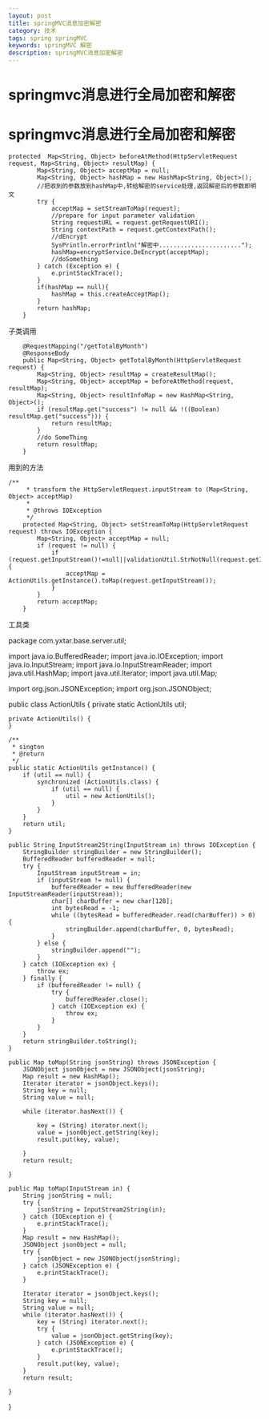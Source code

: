 ```yaml
---
layout: post
title: springMVC消息加密解密
category: 技术
tags: spring springMVC
keywords: springMVC 解密
description: springMVC消息加密解密
---
```

# springmvc消息进行全局加密和解密

# springmvc消息进行全局加密和解密

```
protected  Map<String, Object> beforeAtMethod(HttpServletRequest request, Map<String, Object> resultMap) {
		Map<String, Object> acceptMap = null;
		Map<String, Object> hashMap = new HashMap<String, Object>();
		//把收到的参数放到hashMap中,转给解密的service处理,返回解密后的参数即明文
		try {
			acceptMap = setStreamToMap(request);
			//prepare for input parameter validation
			String requestURL = request.getRequestURI();
			String contextPath = request.getContextPath();
			//dEncrypt
			SysPrintln.errorPrintln("解密中.......................");
			hashMap=encryptService.DeEncrypt(acceptMap);
			//doSomething
		} catch (Exception e) {
			e.printStackTrace();
		}
		if(hashMap == null){
			hashMap = this.createAcceptMap();
		}
		return hashMap;
	}
```
子类调用



```
	@RequestMapping("/getTotalByMonth")
	@ResponseBody
	public Map<String, Object> getTotalByMonth(HttpServletRequest request) {
		Map<String, Object> resultMap = createResultMap();
		Map<String, Object> acceptMap = beforeAtMethod(request, resultMap);
		Map<String, Object> resultInfoMap = new HashMap<String, Object>();
		if (resultMap.get("success") != null && !((Boolean) resultMap.get("success"))) {
			return resultMap;
		}
		//do SomeThing
		return resultMap;
	}
```

用到的方法
```
/**
	 * transform the HttpServletRequest.inputStream to (Map<String, Object> acceptMap)
	 * 
	 * @throws IOException
	 */
	protected Map<String, Object> setStreamToMap(HttpServletRequest request) throws IOException {
		Map<String, Object> acceptMap = null;
		if (request != null) {
			if (request.getInputStream()!=null||validationUtil.StrNotNull(request.getInputStream().toString())) {
				acceptMap = ActionUtils.getInstance().toMap(request.getInputStream());
			}
		}
		return acceptMap;
	}
```

工具类

package com.yxtar.base.server.util;

import java.io.BufferedReader;
import java.io.IOException;
import java.io.InputStream;
import java.io.InputStreamReader;
import java.util.HashMap;
import java.util.Iterator;
import java.util.Map;

import org.json.JSONException;
import org.json.JSONObject;

public class ActionUtils {
	private static ActionUtils util;

	private ActionUtils() {
	}

	/**
	 * sington
	 * @return
	 */
	public static ActionUtils getInstance() {
		if (util == null) {
			synchronized (ActionUtils.class) {
				if (util == null) {
					util = new ActionUtils();
				}
			}
		}
		return util;
	}

	public String InputStream2String(InputStream in) throws IOException {
		StringBuilder stringBuilder = new StringBuilder();
		BufferedReader bufferedReader = null;
		try {
			InputStream inputStream = in;
			if (inputStream != null) {
				bufferedReader = new BufferedReader(new InputStreamReader(inputStream));
				char[] charBuffer = new char[128];
				int bytesRead = -1;
				while ((bytesRead = bufferedReader.read(charBuffer)) > 0) {
					stringBuilder.append(charBuffer, 0, bytesRead);
				}
			} else {
				stringBuilder.append("");
			}
		} catch (IOException ex) {
			throw ex;
		} finally {
			if (bufferedReader != null) {
				try {
					bufferedReader.close();
				} catch (IOException ex) {
					throw ex;
				}
			}
		}
		return stringBuilder.toString();
	}

	public Map toMap(String jsonString) throws JSONException {
		JSONObject jsonObject = new JSONObject(jsonString);
		Map result = new HashMap();
		Iterator iterator = jsonObject.keys();
		String key = null;
		String value = null;

		while (iterator.hasNext()) {

			key = (String) iterator.next();
			value = jsonObject.getString(key);
			result.put(key, value);

		}
		return result;

	}

	public Map toMap(InputStream in) {
		String jsonString = null;
		try {
			jsonString = InputStream2String(in);
		} catch (IOException e) {
			e.printStackTrace();
		}
		Map result = new HashMap();
		JSONObject jsonObject = null;
		try {
			jsonObject = new JSONObject(jsonString);
		} catch (JSONException e) {
			e.printStackTrace();
		}

		Iterator iterator = jsonObject.keys();
		String key = null;
		String value = null;
		while (iterator.hasNext()) {
			key = (String) iterator.next();
			try {
				value = jsonObject.getString(key);
			} catch (JSONException e) {
				e.printStackTrace();
			}
			result.put(key, value);
		}
		return result;

	}
}
```